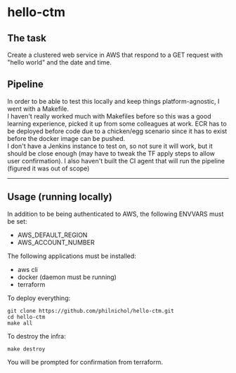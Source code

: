 # hello-ctm

## The task
Create a clustered web service in AWS that respond to a GET request with "hello world" and the date and time.


## Pipeline
In order to be able to test this locally and keep things platform-agnostic, I went with a Makefile.  
I haven't really worked much with Makefiles before so this was a good learning experience, picked it up from some colleagues at work. 
ECR has to be deployed before code due to a chicken/egg scenario since it has to exist before the docker image can be pushed.  
I don't have a Jenkins instance to test on, so not sure it will work, but it should be close enough (may have to tweak the TF apply steps to allow user confirmation). I also haven't built the CI agent that will run the pipeline (figured it was out of scope)

---
## Usage (running locally)

In addition to be being authenticated to AWS, the following ENVVARS must be set:
- AWS_DEFAULT_REGION
- AWS_ACCOUNT_NUMBER

The following applications must be installed:
- aws cli
- docker (daemon must be running)
- terraform

To deploy everything:
```shell
git clone https://github.com/philnichol/hello-ctm.git
cd hello-ctm
make all
```

To destroy the infra:
```shell
make destroy
```

You will be prompted for confirmation from terraform.